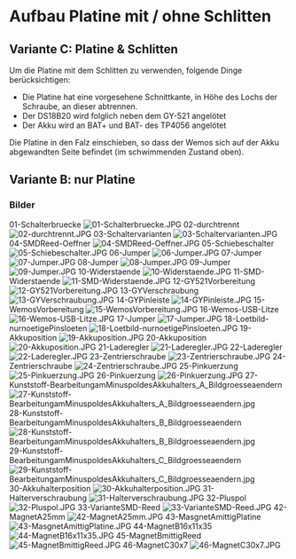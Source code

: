 # Aufbau Platine mit / ohne Schlitten

## Variante C: Platine & Schlitten

Um die Platine mit dem Schlitten zu verwenden, folgende Dinge berücksichtigen:
- Die Platine hat eine vorgesehene Schnittkante, in Höhe des Lochs der Schraube, an dieser abtrennen.
- Der DS18B20 wird folglich neben dem GY-521 angelötet
- Der Akku wird an BAT+ und BAT- des TP4056 angelötet

Die Platine in den Falz einschieben, so dass der Wemos sich auf der Akku abgewandten Seite befindet (im schwimmenden Zustand oben).

## Variante B: nur Platine

### Bilder
01-Schalterbruecke ![01-Schalterbruecke.JPG](../pics/PCB/01-Schalterbruecke.JPG)
02-durchtrennt ![02-durchtrennt.JPG](../pics/PCB/02-durchtrennt.JPG)
03-Schaltervarianten ![03-Schaltervarianten.JPG](../pics/PCB/03-Schaltervarianten.JPG)
04-SMDReed-Oeffner ![04-SMDReed-Oeffner.JPG](../pics/PCB/04-SMDReed-Oeffner.JPG)
05-Schiebeschalter ![05-Schiebeschalter.JPG](../pics/PCB/05-Schiebeschalter.JPG)
06-Jumper ![06-Jumper.JPG](../pics/PCB/06-Jumper.JPG)
07-Jumper ![07-Jumper.JPG](../pics/PCB/07-Jumper.JPG)
08-Jumper ![08-Jumper.JPG](../pics/PCB/08-Jumper.JPG)
09-Jumper ![09-Jumper.JPG](../pics/PCB/09-Jumper.JPG)
10-Widerstaende ![10-Widerstaende.JPG](../pics/PCB/10-Widerstaende.JPG)
11-SMD-Widerstaende ![11-SMD-Widerstaende.JPG](../pics/PCB/11-SMD-Widerstaende.JPG)
12-GY521Vorbereitung ![12-GY521Vorbereitung.JPG](../pics/PCB/12-GY521Vorbereitung.JPG)
13-GYVerschraubung ![13-GYVerschraubung.JPG](../pics/PCB/13-GYVerschraubung.JPG)
14-GYPinleiste ![14-GYPinleiste.JPG](../pics/PCB/14-GYPinleiste.JPG)
15-WemosVorbereitung ![15-WemosVorbereitung.JPG](../pics/PCB/15-WemosVorbereitung.JPG)
16-Wemos-USB-Litze ![16-Wemos-USB-Litze.JPG](../pics/PCB/16-Wemos-USB-Litze.JPG)
17-Jumper ![17-Jumper.JPG](../pics/PCB/17-Jumper.JPG)
18-Loetbild-nurnoetigePinsloeten ![18-Loetbild-nurnoetigePinsloeten.JPG](../pics/PCB/18-Loetbild-nurnoetigePinsloeten.JPG)
19-Akkuposition ![19-Akkuposition.JPG](../pics/PCB/19-Akkuposition.JPG)
20-Akkuposition ![20-Akkuposition.JPG](../pics/PCB/20-Akkuposition.JPG)
21-Laderegler ![21-Laderegler.JPG](../pics/PCB/21-Laderegler.JPG)
22-Laderegler ![22-Laderegler.JPG](../pics/PCB/22-Laderegler.JPG)
23-Zentrierschraube ![23-Zentrierschraube.JPG](../pics/PCB/23-Zentrierschraube.JPG)
24-Zentrierschraube ![24-Zentrierschraube.JPG](../pics/PCB/24-Zentrierschraube.JPG)
25-Pinkuerzung ![25-Pinkuerzung.JPG](../pics/PCB/25-Pinkuerzung.JPG)
26-Pinkuerzung ![26-Pinkuerzung.JPG](../pics/PCB/26-Pinkuerzung.JPG)
27-Kunststoff-BearbeitungamMinuspoldesAkkuhalters_A_Bildgroesseaendern ![27-Kunststoff-BearbeitungamMinuspoldesAkkuhalters_A_Bildgroesseaendern.jpg](../pics/PCB/27-Kunststoff-BearbeitungamMinuspoldesAkkuhalters_A_Bildgroesseaendern.jpg)
28-Kunststoff-BearbeitungamMinuspoldesAkkuhalters_B_Bildgroesseaendern ![28-Kunststoff-BearbeitungamMinuspoldesAkkuhalters_B_Bildgroesseaendern.jpg](../pics/PCB/28-Kunststoff-BearbeitungamMinuspoldesAkkuhalters_B_Bildgroesseaendern.jpg)
29-Kunststoff-BearbeitungamMinuspoldesAkkuhalters_C_Bildgroesseaendern ![29-Kunststoff-BearbeitungamMinuspoldesAkkuhalters_C_Bildgroesseaendern.jpg](../pics/PCB/29-Kunststoff-BearbeitungamMinuspoldesAkkuhalters_C_Bildgroesseaendern.jpg)
30-Akkuhalterposition ![30-Akkuhalterposition.JPG](../pics/PCB/30-Akkuhalterposition.JPG)
31-Halterverschraubung ![31-Halterverschraubung.JPG](../pics/PCB/31-Halterverschraubung.JPG)
32-Pluspol ![32-Pluspol.JPG](../pics/PCB/32-Pluspol.JPG)
33-VarianteSMD-Reed ![33-VarianteSMD-Reed.JPG](../pics/PCB/33-VarianteSMD-Reed.JPG)
42-MagnetA25mm ![42-MagnetA25mm.JPG](../pics/PCB/42-MagnetA25mm.JPG)
43-MasgnetAmittigPlatine ![43-MasgnetAmittigPlatine.JPG](../pics/PCB/43-MasgnetAmittigPlatine.JPG)
44-MagnetB16x11x35 ![44-MagnetB16x11x35.JPG](../pics/PCB/44-MagnetB16x11x35.JPG)
45-MagnetBmittigReed ![45-MagnetBmittigReed.JPG](../pics/PCB/45-MagnetBmittigReed.JPG)
46-MagnetC30x7 ![46-MagnetC30x7.JPG](../pics/PCB/46-MagnetC30x7.JPG)